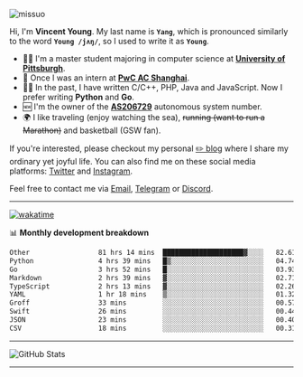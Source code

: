 <p align="left"> <img src="https://komarev.com/ghpvc/?username=missuo&label=Profile%20views&color=0e75b6&style=flat" alt="missuo" /> </p>


Hi, I'm **Vincent Young**. My last name is **`Yang`**, which is pronounced similarly to the word **`Young /jʌŋ/`**, so I used to write it as **`Young`**. 

-  👨‍🎓 I'm a master student majoring in computer science at [**University of Pittsburgh**](https://www.pitt.edu).
-  💼 Once I was an intern at **[PwC AC Shanghai](https://www.linkedin.com/company/pwc-ac-shanghai/)**.
-  👨‍💻 In the past, I have written C/C++, PHP, Java and JavaScript. Now I prefer writing **Python** and **Go**.
-  🆕 I'm the owner of the **[AS206729](https://bgp.tools/AS206729)** autonomous system number.
-  🌍 I like traveling (enjoy watching the sea), ~~running (want to run a Marathon)~~ and basketball (GSW fan).

If you're interested, please checkout my personal [✏️ blog](https://missuo.me/) where I share my ordinary yet joyful life. You can also find me on these social media platforms: [Twitter](https://twitter.com/m1ssuo) and [Instagram](https://www.instagram.com/m1ssuo).

Feel free to contact me via <a href="mailto:i@yyt.moe">Email</a>, [Telegram](https://t.me/missuo) or [Discord](https://discordapp.com/users/missuo#7448).

-------

[![wakatime](https://wakatime.com/badge/user/c13cd961-40ca-417a-afb6-1f9ea8ac295c.svg)](https://wakatime.com/@missuo)

📊 **Monthly development breakdown**
<!--START_SECTION:waka-->

```txt
Other                 81 hrs 14 mins  ████████████████████▓░░░░   82.61 %
Python                4 hrs 39 mins   █▒░░░░░░░░░░░░░░░░░░░░░░░   04.74 %
Go                    3 hrs 52 mins   █░░░░░░░░░░░░░░░░░░░░░░░░   03.93 %
Markdown              2 hrs 39 mins   ▓░░░░░░░░░░░░░░░░░░░░░░░░   02.71 %
TypeScript            2 hrs 13 mins   ▓░░░░░░░░░░░░░░░░░░░░░░░░   02.26 %
YAML                  1 hr 18 mins    ▒░░░░░░░░░░░░░░░░░░░░░░░░   01.32 %
Groff                 33 mins         ░░░░░░░░░░░░░░░░░░░░░░░░░   00.57 %
Swift                 26 mins         ░░░░░░░░░░░░░░░░░░░░░░░░░   00.44 %
JSON                  23 mins         ░░░░░░░░░░░░░░░░░░░░░░░░░   00.40 %
CSV                   18 mins         ░░░░░░░░░░░░░░░░░░░░░░░░░   00.31 %
```

<!--END_SECTION:waka-->

-------

![GitHub Stats](https://github-readme-stats-opal-alpha-76.vercel.app/api?username=missuo&show_icons=true&theme=transparent)

-------

